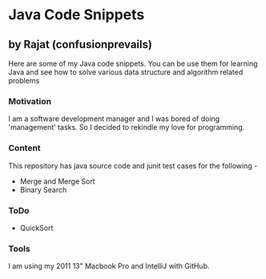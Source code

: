 # Java Code Snippets 
## by Rajat (confusionprevails)

Here are some of my Java code snippets. You can be use them for learning Java and 
see how to solve various data structure and algorithm related problems

### Motivation

I am a software development manager and I was bored of doing 'management' tasks. So I decided to rekindle my love for programming.

### Content

This repository has java source code and junit test cases for the following -

* Merge and Merge Sort
* Binary Search

### ToDo

* QuickSort

### Tools
I am using my 2011 13" Macbook Pro and IntelliJ with GitHub.







